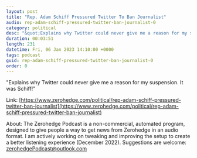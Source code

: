 ```yaml
---
layout: post
title: "Rep. Adam Schiff Pressured Twitter To Ban Journalist"
audio: rep-adam-schiff-pressured-twitter-ban-journalist-0
category: political
desc: "&quot;Explains why Twitter could never give me a reason for my suspension. It was Schiff!&quot;"
duration: 00:03:51
length: 231
datetime: Fri, 06 Jan 2023 14:10:00 +0000
tags: podcast
guid: rep-adam-schiff-pressured-twitter-ban-journalist-0
order: 0
---
```

&quot;Explains why Twitter could never give me a reason for my suspension. It was Schiff!&quot;

Link: [https://www.zerohedge.com/political/rep-adam-schiff-pressured-twitter-ban-journalist](https://www.zerohedge.com/political/rep-adam-schiff-pressured-twitter-ban-journalist)

About: The Zerohedge Podcast is a non-commercial, automated program, designed to give people a way to get news from Zerohedge in an audio format.  I am actively working on tweaking and improving the setup to create a better listening experience (December 2022).  Suggestions are welcome: [zerohedgePodcast@outlook.com](mailto:zerohedgePodcast@outlook.com)